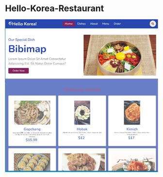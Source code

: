 ﻿# Hello-Korea-Restaurant
![alt text](https://github.com/charouk/Hello-Korea-Restaurant/blob/main/Capture.PNG?raw=true)
